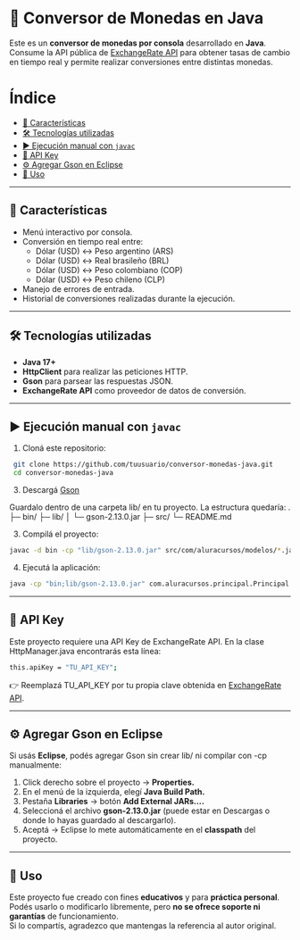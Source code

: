 # 💱 Conversor de Monedas en Java

Este es un **conversor de monedas por consola** desarrollado en **Java**.  
Consume la API pública de [ExchangeRate API](https://www.exchangerate-api.com/) para obtener tasas de cambio en tiempo real y permite realizar conversiones entre distintas monedas.

# Índice

- [📌 Características](#características)
- [🛠️ Tecnologías utilizadas](#️-tecnologías-utilizadas)
- [▶️ Ejecución manual con `javac`](#️-ejecución-manual-con-javac)
- [🔑 API Key](#-api-key)
- [⚙️ Agregar Gson en Eclipse](#️-agregar-gson-en-eclipse)
- [📝 Uso](#-uso) 
---

## 📌 Características

- Menú interactivo por consola.
- Conversión en tiempo real entre:
  - Dólar (USD) ↔ Peso argentino (ARS)
  - Dólar (USD) ↔ Real brasileño (BRL)
  - Dólar (USD) ↔ Peso colombiano (COP)
  - Dólar (USD) ↔ Peso chileno (CLP)
- Manejo de errores de entrada.
- Historial de conversiones realizadas durante la ejecución.

---

## 🛠️ Tecnologías utilizadas

- **Java 17+**
- **HttpClient** para realizar las peticiones HTTP.
- **Gson** para parsear las respuestas JSON.
- **ExchangeRate API** como proveedor de datos de conversión.

---

## ▶️ Ejecución manual con `javac`

1. Cloná este repositorio:
  ```bash
   git clone https://github.com/tuusuario/conversor-monedas-java.git
   cd conversor-monedas-java
```

3. Descargá [Gson](https://repo1.maven.org/maven2/com/google/code/gson/gson/2.13.0/gson-2.13.0.jar)

Guardalo dentro de una carpeta lib/ en tu proyecto.
La estructura quedaría:
.
├─ bin/
├─ lib/
│   └─ gson-2.13.0.jar
├─ src/
└─ README.md

3. Compilá el proyecto:
  ```bash 
  javac -d bin -cp "lib/gson-2.13.0.jar" src/com/aluracursos/modelos/*.java src/com/aluracursos/principal/*.java
```
4. Ejecutá la aplicación:
  ```bash
  java -cp "bin;lib/gson-2.13.0.jar" com.aluracursos.principal.Principal
```

---

## 🔑 API Key

Este proyecto requiere una API Key de ExchangeRate API. En la clase HttpManager.java encontrarás esta línea:

  ```bash
this.apiKey = "TU_API_KEY";
```

👉 Reemplazá TU_API_KEY por tu propia clave obtenida en [ExchangeRate API](https://www.exchangerate-api.com/).

--- 

## ⚙️ Agregar Gson en Eclipse

Si usás **Eclipse**, podés agregar Gson sin crear lib/ ni compilar con -cp manualmente:

1. Click derecho sobre el proyecto → **Properties.**
2. En el menú de la izquierda, elegí **Java Build Path.**
3. Pestaña **Libraries** → botón **Add External JARs….**
4. Seleccioná el archivo **gson-2.13.0.jar** (puede estar en Descargas o donde lo hayas guardado al descargarlo).
5. Aceptá → Eclipse lo mete automáticamente en el **classpath** del proyecto.

---

## 📝 Uso

Este proyecto fue creado con fines **educativos** y para **práctica personal**.  
Podés usarlo o modificarlo libremente, pero **no se ofrece soporte ni garantías** de funcionamiento.  
Si lo compartís, agradezco que mantengas la referencia al autor original.
